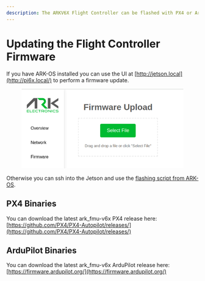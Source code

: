 ```yaml
---
description: The ARKV6X Flight Controller can be flashed with PX4 or Ardupilot.
---
```


# Updating the Flight Controller Firmware

If you have ARK-OS installed you can use the UI at [http://jetson.local](http://pi6x.local/) to perform a firmware update.

<figure><img src="../../.gitbook/assets/image (33).png" alt="" width="456"><figcaption></figcaption></figure>

Otherwise you can ssh into the Jetson and use the [flashing script from ARK-OS](https://github.com/ARK-Electronics/ARK-OS/blob/main/platform/common/scripts/px4_flash.sh).

## PX4 Binaries

You can download the latest ark\_fmu-v6x PX4 release here:\
[https://github.com/PX4/PX4-Autopilot/releases/](https://github.com/PX4/PX4-Autopilot/releases/)

## ArduPilot Binaries

You can download the latest ark\_fmu-v6x ArduPilot release here:\
[https://firmware.ardupilot.org/](https://firmware.ardupilot.org/)
